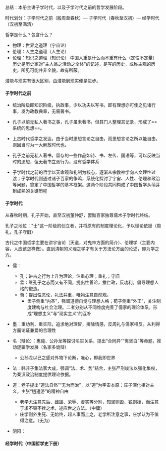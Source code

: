 总结：本册主讲子学时代，以及子学时代之前的哲学发展阶段。

时代划分：子学时代之前（殷周至春秋）— 子学时代（春秋至汉初）— 经学时代（汉初至满清）

哲学是什么？包含什么？
- 物理：世界之道理（宇宙论）
- 伦理：人生之道理（人生论）
- 论理：知识之道理（知识论）
中国人重是什么而不重有什么（定性不定量）
历史是历史家对"主人翁之活动之全体"的记述，是写的历史，或称主观的历史。所见可能并非全貌，故有所蔽。

潜能与现实有很大区别，由潜能到现实便是进步。

#### 子学时代之前
- 统治阶级即知识阶级，执政事，少以功夫以写书，即有理想亦可使之见诸行事，发为政教典章，无需著书。
- 孔子以前无私人著书之事，孔子虽未著书，但其门人整理其记录，形成了==系统的思想==。
- 上古时代哲学之发达，由于当时思想言论之自由，而思想言论之所以能自由，则因当时为一大解放时代也。
- 孔子之前无私人著书，留存的一些作品如诗、书、左传、国语等，可以反映当时的思想，但无著书立派行为，没有哲学体系

- 子学时代之前的哲学以天命观和礼制为核心，逐渐从宗教神学向人文理性过渡；子学时代则通过诸子百家的争鸣，系统化探讨了宇宙、人性、伦理和政治等问题，奠定了中国哲学的基本框架。这两个阶段共同构成了中国哲学从萌芽到成熟的关键历程

#### 子学时代
从春秋时期，孔子开始，直至汉初董仲舒，罢黜百家独尊儒术子学时代终结。

孔子之地位："士"这一阶级的创立者，并将原有的制度理论化，予以理论依据（周礼，孔子守旧）

古代之中国哲学主要在讲宇宙论（天道，对鬼神方面的简介）、伦理学（主要内容，人应该怎样做）。直到清朝的义理之学才有关于方法论方面的论述，即为学之方。

- 儒：
	- 孔；讲古之行为上升为理论，注重心理；重礼；守旧
	- 孟：继孔子之志而又有不同，提出性善论，推仁政，反功利。倡导理想人格的塑造。
	- 荀：提出性恶论，礼法并重，唯物注意自然观。
		- 孟子侧重“内圣”，强调道德自觉与理想人格；荀子侧重“外王”，关注制度建构与社会治理。二者分别从不同维度完善了儒家的理论体系，形成“理想主义”与“现实主义”的互补

- 墨：重功利、重实际，追求绝对理智，排除情感，反周礼与儒家相反。从利得方面论证兼爱的合理性

- 名（辩论）：惠施、公孙龙等探讨名实关系，提出“合同异”“离坚白”等命题，推动逻辑学发展（名家多诡辩）
	- 公孙龙以己之感对外物下论断，唯心，即我即世界

- 法：韩非子集法家大成，强调“法、术、势”结合，主张严刑峻法以强化集权，为秦汉政治制度提供理论依据。

- 道：老子提出“道法自然”“无为而治”，以“道”为宇宙本原；庄子深化相对主义，主张“逍遥游”的精神自由
	- 老学尤注意先后、雌雄、荣辱、虚实等分别，知坚则毁、锐则挫，而注意于求不毁不挫之术，述应世之方法。（中庸）
	- 庄学则外生死、无始终，超人事而上之，老学所注意之事，庄学认为不值得注意。（无为）

- 阴阳：
#### 经学时代（中国哲学史下册）


